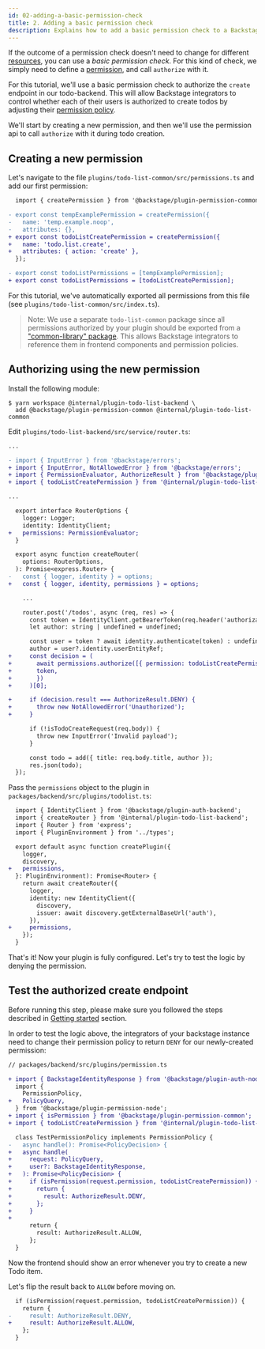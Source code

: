 ```yaml
---
id: 02-adding-a-basic-permission-check
title: 2. Adding a basic permission check
description: Explains how to add a basic permission check to a Backstage plugin
---
```


If the outcome of a permission check doesn't need to change for different [resources](../concepts.md#resources-and-rules), you can use a _basic permission check_. For this kind of check, we simply need to define a [permission](../concepts.md#resources-and-rules), and call `authorize` with it.

For this tutorial, we'll use a basic permission check to authorize the `create` endpoint in our todo-backend. This will allow Backstage integrators to control whether each of their users is authorized to create todos by adjusting their [permission policy](../concepts.md#policy).

We'll start by creating a new permission, and then we'll use the permission api to call `authorize` with it during todo creation.

## Creating a new permission

Let's navigate to the file `plugins/todo-list-common/src/permissions.ts` and add our first permission:

```diff
  import { createPermission } from '@backstage/plugin-permission-common';

- export const tempExamplePermission = createPermission({
-   name: 'temp.example.noop',
-   attributes: {},
+ export const todoListCreatePermission = createPermission({
+   name: 'todo.list.create',
+   attributes: { action: 'create' },
  });

- export const todoListPermissions = [tempExamplePermission];
+ export const todoListPermissions = [todoListCreatePermission];
```

For this tutorial, we've automatically exported all permissions from this file (see `plugins/todo-list-common/src/index.ts`).

> Note: We use a separate `todo-list-common` package since all permissions authorized by your plugin should be exported from a ["common-library" package](https://backstage.io/docs/local-dev/cli-build-system#package-roles). This allows Backstage integrators to reference them in frontend components and permission policies.

## Authorizing using the new permission

Install the following module:

```
$ yarn workspace @internal/plugin-todo-list-backend \
  add @backstage/plugin-permission-common @internal/plugin-todo-list-common
```

Edit `plugins/todo-list-backend/src/service/router.ts`:

```diff
...

- import { InputError } from '@backstage/errors';
+ import { InputError, NotAllowedError } from '@backstage/errors';
+ import { PermissionEvaluator, AuthorizeResult } from '@backstage/plugin-permission-common';
+ import { todoListCreatePermission } from '@internal/plugin-todo-list-common';

...

  export interface RouterOptions {
    logger: Logger;
    identity: IdentityClient;
+   permissions: PermissionEvaluator;
  }

  export async function createRouter(
    options: RouterOptions,
  ): Promise<express.Router> {
-   const { logger, identity } = options;
+   const { logger, identity, permissions } = options;

    ...

    router.post('/todos', async (req, res) => {
      const token = IdentityClient.getBearerToken(req.header('authorization'));
      let author: string | undefined = undefined;

      const user = token ? await identity.authenticate(token) : undefined;
      author = user?.identity.userEntityRef;
+     const decision = (
+       await permissions.authorize([{ permission: todoListCreatePermission }], {
+       token,
+       })
+     )[0];

+     if (decision.result === AuthorizeResult.DENY) {
+       throw new NotAllowedError('Unauthorized');
+     }

      if (!isTodoCreateRequest(req.body)) {
        throw new InputError('Invalid payload');
      }

      const todo = add({ title: req.body.title, author });
      res.json(todo);
  });
```

Pass the `permissions` object to the plugin in `packages/backend/src/plugins/todolist.ts`:

```diff
  import { IdentityClient } from '@backstage/plugin-auth-backend';
  import { createRouter } from '@internal/plugin-todo-list-backend';
  import { Router } from 'express';
  import { PluginEnvironment } from '../types';

  export default async function createPlugin({
    logger,
    discovery,
+   permissions,
  }: PluginEnvironment): Promise<Router> {
    return await createRouter({
      logger,
      identity: new IdentityClient({
        discovery,
        issuer: await discovery.getExternalBaseUrl('auth'),
      }),
+     permissions,
    });
  }
```

That's it! Now your plugin is fully configured. Let's try to test the logic by denying the permission.

## Test the authorized create endpoint

Before running this step, please make sure you followed the steps described in [Getting started](../getting-started.md) section.

In order to test the logic above, the integrators of your backstage instance need to change their permission policy to return `DENY` for our newly-created permission:

```diff
// packages/backend/src/plugins/permission.ts

+ import { BackstageIdentityResponse } from '@backstage/plugin-auth-node';
  import {
    PermissionPolicy,
+   PolicyQuery,
  } from '@backstage/plugin-permission-node';
+ import { isPermission } from '@backstage/plugin-permission-common';
+ import { todoListCreatePermission } from '@internal/plugin-todo-list-common';

  class TestPermissionPolicy implements PermissionPolicy {
-   async handle(): Promise<PolicyDecision> {
+   async handle(
+     request: PolicyQuery,
+     user?: BackstageIdentityResponse,
+   ): Promise<PolicyDecision> {
+     if (isPermission(request.permission, todoListCreatePermission)) {
+       return {
+         result: AuthorizeResult.DENY,
+       };
+     }
+
      return {
        result: AuthorizeResult.ALLOW,
      };
  }
```

Now the frontend should show an error whenever you try to create a new Todo item.

Let's flip the result back to `ALLOW` before moving on.

```diff
  if (isPermission(request.permission, todoListCreatePermission)) {
    return {
-     result: AuthorizeResult.DENY,
+     result: AuthorizeResult.ALLOW,
    };
  }
```
